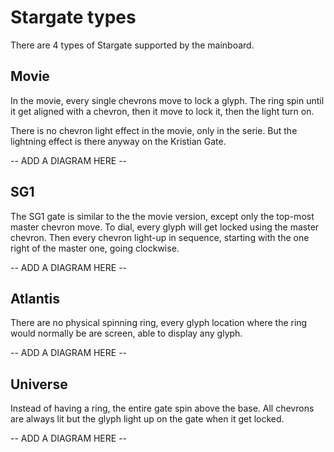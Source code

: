 # Stargate types

There are 4 types of Stargate supported by the mainboard.

## Movie

In the movie, every single chevrons move to lock a glyph.
The ring spin until it get aligned with a chevron, then it move to lock it, then the light turn on.

There is no chevron light effect in the movie, only in the serie. But the lightning effect is there anyway on the Kristian Gate. 

-- ADD A DIAGRAM HERE --

## SG1

The SG1 gate is similar to the the movie version, except only the top-most master chevron move.
To dial, every glyph will get locked using the master chevron. Then every chevron light-up in sequence, starting with the one right of the master one, going clockwise. 

-- ADD A DIAGRAM HERE -- 

## Atlantis

There are no physical spinning ring, every glyph location where the ring would normally be are screen, able to display any glyph.

-- ADD A DIAGRAM HERE --

## Universe

Instead of having a ring, the entire gate spin above the base. All chevrons are always lit but the glyph light up on the gate when it get locked.

-- ADD A DIAGRAM HERE --
